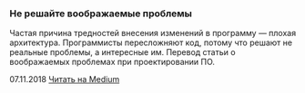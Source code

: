 ### Не решайте воображаемые проблемы

Частая причина тредностей внесения изменений в программу — плохая архитектура. Программисты пересложняют код, потому что решают не реальные проблемы, а интересные им. Перевод статьи о воображаемых проблемах при проектировании ПО.

07.11.2018 [Читать на Medium](https://medium.com/breadhead-stories/%D0%BD%D0%B5-%D1%80%D0%B5%D1%88%D0%B0%D0%B9%D1%82%D0%B5-%D0%B2%D0%BE%D0%BE%D0%B1%D1%80%D0%B0%D0%B6%D0%B0%D0%B5%D0%BC%D1%8B%D0%B5-%D0%BF%D1%80%D0%BE%D0%B1%D0%BB%D0%B5%D0%BC%D1%8B-6aa5bba92e2)